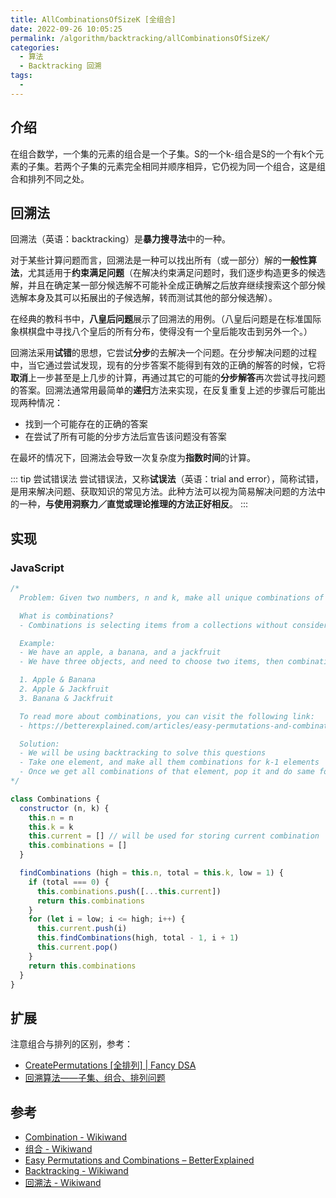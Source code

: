 ```yaml
---
title: AllCombinationsOfSizeK [全组合]
date: 2022-09-26 10:05:25
permalink: /algorithm/backtracking/allCombinationsOfSizeK/
categories:
  - 算法
  - Backtracking 回溯
tags:
  - 
---
```


## 介绍

在组合数学，一个集的元素的组合是一个子集。S的一个k-组合是S的一个有k个元素的子集。若两个子集的元素完全相同并顺序相异，它仍视为同一个组合，这是组合和排列不同之处。

## 回溯法

回溯法（英语：backtracking）是**暴力搜寻法**中的一种。

对于某些计算问题而言，回溯法是一种可以找出所有（或一部分）解的**一般性算法**，尤其适用于**约束满足问题**（在解决约束满足问题时，我们逐步构造更多的候选解，并且在确定某一部分候选解不可能补全成正确解之后放弃继续搜索这个部分候选解本身及其可以拓展出的子候选解，转而测试其他的部分候选解）。

在经典的教科书中，**八皇后问题**展示了回溯法的用例。（八皇后问题是在标准国际象棋棋盘中寻找八个皇后的所有分布，使得没有一个皇后能攻击到另外一个。）

回溯法采用**试错**的思想，它尝试**分步**的去解决一个问题。在分步解决问题的过程中，当它通过尝试发现，现有的分步答案不能得到有效的正确的解答的时候，它将**取消**上一步甚至是上几步的计算，再通过其它的可能的**分步解答**再次尝试寻找问题的答案。回溯法通常用最简单的**递归**方法来实现，在反复重复上述的步骤后可能出现两种情况：

- 找到一个可能存在的正确的答案
- 在尝试了所有可能的分步方法后宣告该问题没有答案

在最坏的情况下，回溯法会导致一次复杂度为**指数时间**的计算。

::: tip 尝试错误法
尝试错误法，又称**试误法**（英语：trial and error），简称试错，是用来解决问题、获取知识的常见方法。此种方法可以视为简易解决问题的方法中的一种，**与使用洞察力／直觉或理论推理的方法正好相反**。
:::

## 实现

### JavaScript

```js
/*
  Problem: Given two numbers, n and k, make all unique combinations of k numbers from 1 to n and in sorted order

  What is combinations?
  - Combinations is selecting items from a collections without considering order of selection

  Example:
  - We have an apple, a banana, and a jackfruit
  - We have three objects, and need to choose two items, then combinations will be

  1. Apple & Banana
  2. Apple & Jackfruit
  3. Banana & Jackfruit

  To read more about combinations, you can visit the following link:
  - https://betterexplained.com/articles/easy-permutations-and-combinations/

  Solution:
  - We will be using backtracking to solve this questions
  - Take one element, and make all them combinations for k-1 elements
  - Once we get all combinations of that element, pop it and do same for next element
*/

class Combinations {
  constructor (n, k) {
    this.n = n
    this.k = k
    this.current = [] // will be used for storing current combination
    this.combinations = []
  }

  findCombinations (high = this.n, total = this.k, low = 1) {
    if (total === 0) {
      this.combinations.push([...this.current])
      return this.combinations
    }
    for (let i = low; i <= high; i++) {
      this.current.push(i)
      this.findCombinations(high, total - 1, i + 1)
      this.current.pop()
    }
    return this.combinations
  }
}
```

## 扩展

注意组合与排列的区别，参考：

- [CreatePermutations [全排列] | Fancy DSA](/algorithm/string/createPermutations/#%E4%BB%8B%E7%BB%8D)
- [回溯算法——子集、组合、排列问题](https://segmentfault.com/a/1190000039774631)

## 参考

- [Combination - Wikiwand](https://www.wikiwand.com/en/Combinations)
- [组合 - Wikiwand](https://www.wikiwand.com/zh-hans/%E7%B5%84%E5%90%88)
- [Easy Permutations and Combinations – BetterExplained](https://betterexplained.com/articles/easy-permutations-and-combinations/)
- [Backtracking - Wikiwand](https://www.wikiwand.com/en/backtracking)
- [回溯法 - Wikiwand](https://www.wikiwand.com/zh-hans/%E5%9B%9E%E6%BA%AF%E6%B3%95)
